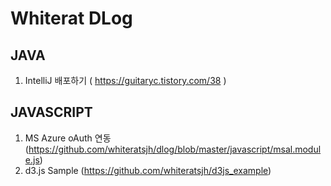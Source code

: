 # Whiterat DLog
## JAVA
1. IntelliJ 배포하기 ( https://guitaryc.tistory.com/38 )


## JAVASCRIPT
1. MS Azure oAuth 연동 (https://github.com/whiteratsjh/dlog/blob/master/javascript/msal.module.js)
2. d3.js Sample (https://github.com/whiteratsjh/d3js_example)